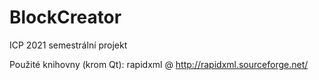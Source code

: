 # BlockCreator
ICP 2021 semestrální projekt

Použité knihovny (krom Qt):
rapidxml @ http://rapidxml.sourceforge.net/